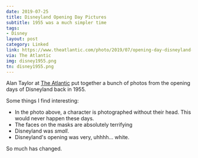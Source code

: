 ```yaml
---
date: 2019-07-25
title: Disneyland Opening Day Pictures
subtitle: 1955 was a much simpler time  
tags:
- Disney
layout: post
category: Linked
link: https://www.theatlantic.com/photo/2019/07/opening-day-disneyland-photos-1955/594655/
via: The Atlantic
img: disney1955.png
tn: disney1955.png
---
```


Alan Taylor at [The Atlantic][atl] put together a bunch of photos from the opening days of Disneyland back in 1955.

Some things I find interesting:
 - In the photo above, a character is photographed without their head. This would never happen these days.
 - The faces on the masks are absolutely terrifying
 - Disneyland was _small_.
 - Disneyland's opening was very, uhhhh... white.
 
 So much has changed.

[atl]: https://www.theatlantic.com/photo/2019/07/opening-day-disneyland-photos-1955/594655/